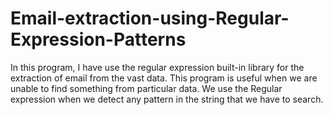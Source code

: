 # Email-extraction-using-Regular-Expression-Patterns
In this program, I have use the regular expression built-in library for the extraction of email from the vast data. This program is useful when we are unable to find something from particular data. We use the Regular expression when we detect any pattern in the string that we have to search.
